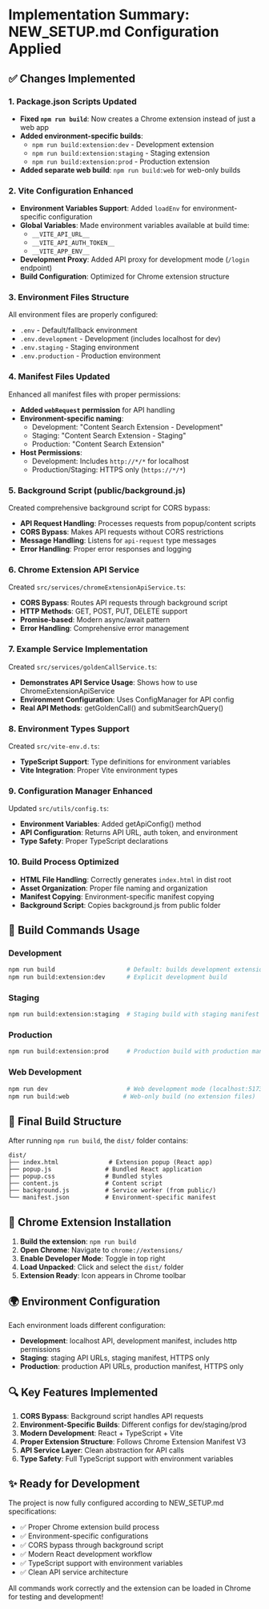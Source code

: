 # Implementation Summary: NEW_SETUP.md Configuration Applied

## ✅ Changes Implemented

### 1. **Package.json Scripts Updated**
- **Fixed `npm run build`**: Now creates a Chrome extension instead of just a web app
- **Added environment-specific builds**:
  - `npm run build:extension:dev` - Development extension
  - `npm run build:extension:staging` - Staging extension  
  - `npm run build:extension:prod` - Production extension
- **Added separate web build**: `npm run build:web` for web-only builds

### 2. **Vite Configuration Enhanced**
- **Environment Variables Support**: Added `loadEnv` for environment-specific configuration
- **Global Variables**: Made environment variables available at build time:
  - `__VITE_API_URL__`
  - `__VITE_API_AUTH_TOKEN__`
  - `__VITE_APP_ENV__`
- **Development Proxy**: Added API proxy for development mode (`/login` endpoint)
- **Build Configuration**: Optimized for Chrome extension structure

### 3. **Environment Files Structure**
All environment files are properly configured:
- `.env` - Default/fallback environment
- `.env.development` - Development (includes localhost for dev)
- `.env.staging` - Staging environment
- `.env.production` - Production environment

### 4. **Manifest Files Updated**
Enhanced all manifest files with proper permissions:
- **Added `webRequest` permission** for API handling
- **Environment-specific naming**:
  - Development: "Content Search Extension - Development"
  - Staging: "Content Search Extension - Staging"  
  - Production: "Content Search Extension"
- **Host Permissions**:
  - Development: Includes `http://*/*` for localhost
  - Production/Staging: HTTPS only (`https://*/*`)

### 5. **Background Script (public/background.js)**
Created comprehensive background script for CORS bypass:
- **API Request Handling**: Processes requests from popup/content scripts
- **CORS Bypass**: Makes API requests without CORS restrictions
- **Message Handling**: Listens for `api-request` type messages
- **Error Handling**: Proper error responses and logging

### 6. **Chrome Extension API Service**
Created `src/services/chromeExtensionApiService.ts`:
- **CORS Bypass**: Routes API requests through background script
- **HTTP Methods**: GET, POST, PUT, DELETE support
- **Promise-based**: Modern async/await pattern
- **Error Handling**: Comprehensive error management

### 7. **Example Service Implementation**
Created `src/services/goldenCallService.ts`:
- **Demonstrates API Service Usage**: Shows how to use ChromeExtensionApiService
- **Environment Configuration**: Uses ConfigManager for API config
- **Real API Methods**: getGoldenCall() and submitSearchQuery()

### 8. **Environment Types Support**
Created `src/vite-env.d.ts`:
- **TypeScript Support**: Type definitions for environment variables
- **Vite Integration**: Proper Vite environment types

### 9. **Configuration Manager Enhanced**
Updated `src/utils/config.ts`:
- **Environment Variables**: Added getApiConfig() method
- **API Configuration**: Returns API URL, auth token, and environment
- **Type Safety**: Proper TypeScript declarations

### 10. **Build Process Optimized**
- **HTML File Handling**: Correctly generates `index.html` in dist root
- **Asset Organization**: Proper file naming and organization
- **Manifest Copying**: Environment-specific manifest copying
- **Background Script**: Copies background.js from public folder

## 🚀 Build Commands Usage

### Development
```bash
npm run build                    # Default: builds development extension
npm run build:extension:dev      # Explicit development build
```

### Staging
```bash
npm run build:extension:staging  # Staging build with staging manifest
```

### Production
```bash
npm run build:extension:prod     # Production build with production manifest
```

### Web Development
```bash
npm run dev                      # Web development mode (localhost:5173)
npm run build:web               # Web-only build (no extension files)
```

## 📁 Final Build Structure

After running `npm run build`, the `dist/` folder contains:
```
dist/
├── index.html              # Extension popup (React app)
├── popup.js               # Bundled React application
├── popup.css              # Bundled styles
├── content.js             # Content script
├── background.js          # Service worker (from public/)
└── manifest.json          # Environment-specific manifest
```

## 🔧 Chrome Extension Installation

1. **Build the extension**: `npm run build`
2. **Open Chrome**: Navigate to `chrome://extensions/`
3. **Enable Developer Mode**: Toggle in top right
4. **Load Unpacked**: Click and select the `dist/` folder
5. **Extension Ready**: Icon appears in Chrome toolbar

## 🌍 Environment Configuration

Each environment loads different configuration:

- **Development**: localhost API, development manifest, includes http permissions
- **Staging**: staging API URLs, staging manifest, HTTPS only
- **Production**: production API URLs, production manifest, HTTPS only

## 🔍 Key Features Implemented

1. **CORS Bypass**: Background script handles API requests
2. **Environment-Specific Builds**: Different configs for dev/staging/prod
3. **Modern Development**: React + TypeScript + Vite
4. **Proper Extension Structure**: Follows Chrome Extension Manifest V3
5. **API Service Layer**: Clean abstraction for API calls
6. **Type Safety**: Full TypeScript support with environment variables

## ✨ Ready for Development

The project is now fully configured according to NEW_SETUP.md specifications:
- ✅ Proper Chrome extension build process
- ✅ Environment-specific configurations  
- ✅ CORS bypass through background script
- ✅ Modern React development workflow
- ✅ TypeScript support with environment variables
- ✅ Clean API service architecture

All commands work correctly and the extension can be loaded in Chrome for testing and development!
